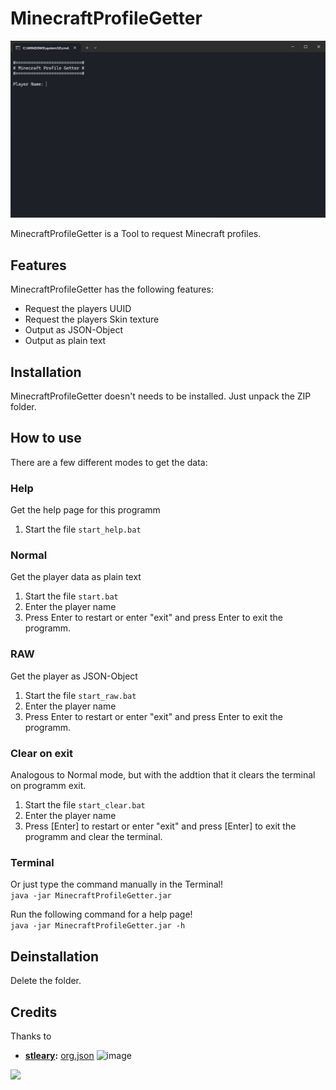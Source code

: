 # MinecraftProfileGetter

![image](Terminal-1115x628.png)

MinecraftProfileGetter is a Tool to request Minecraft profiles.

## Features

MinecraftProfileGetter has the following features:
- Request the players UUID
- Request the players Skin texture
- Output as JSON-Object
- Output as plain text

## Installation

MinecraftProfileGetter doesn't needs to be installed. Just unpack the ZIP folder.

## How to use

There are a few different modes to get the data:

### Help

Get the help page for this programm

1. Start the file `start_help.bat`

### Normal

Get the player data as plain text

1. Start the file `start.bat`
2. Enter the player name
3. Press Enter to restart or enter "exit" and press Enter to exit the programm.

### RAW

Get the player as JSON-Object

1. Start the file `start_raw.bat`
2. Enter the player name
3. Press Enter to restart or enter "exit" and press Enter to exit the programm.

### Clear on exit

Analogous to Normal mode, but with the addtion that it clears the terminal on programm exit.

1. Start the file `start_clear.bat`
2. Enter the player name
3. Press [Enter] to restart or enter "exit" and press [Enter] to exit the programm and clear the terminal.

### Terminal

Or just type the command manually in the Terminal! \
`java -jar MinecraftProfileGetter.jar`

Run the following command for a help page! \
`java -jar MinecraftProfileGetter.jar -h`

## Deinstallation

Delete the folder.

## Credits

Thanks to
- **[stleary](https://github.com/stleary):** [org.json](https://github.com/stleary/JSON-java)
  ![image](https://github.com/stleary/JSON-java/blob/master/images/JsonJava.png?raw=true)

<a href="https://github.com/PrimCargo693208/MinecraftProfileGetter/graphs/contributors">
  <img src="https://contributors-img.web.app/image?repo=PrimCargo693208/MinecraftProfileGetter" />
</a>
